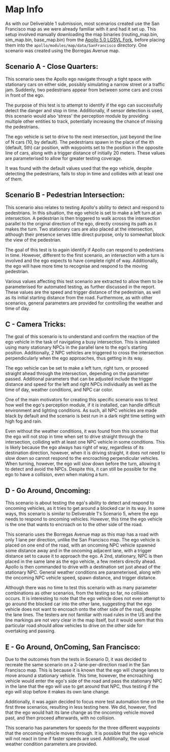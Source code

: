 # Map Info

As with our Deliverable 1 submission, most scenarios created use the San Francisco map as we were already familiar with it and had it set up. This setup involved manually downloading the map binaries (routing_map.bin, sim_map.bin, base_map.bin) from the [Apollo 5.0 LGSVL Fork](https://github.com/lgsvl/apollo-5.0/tree/simulator/modules/map/data/san_francisco), before placing them into the `apollo/modules/map/data/SanFrancisco` directory. One scenario was created using the Borregas Avenue map.


## Scenario A - Close Quarters:
This scenario sees the Apollo ego navigate through a tight space with stationary cars on either side, possibly simulating a narrow street or a traffic jam. Suddenly, two pedestrians appear from between some cars and cross in front of the ego.

The purpose of this test is to attempt to identify if the ego can successfully detect the danger and stop in time. Additionally, if sensor detection is used, this scenario would also 'stress' the perception module by providing multiple other entities to track, potentially increasing the chance of missing the pedestrians.

The ego vehicle is set to drive to the next intersection, just beyond the line of N cars (10, by default). The pedestrians spawn in the place of the ith (default, 5th) car position, with waypoints set to the position in the opposite line of cars, along with a trigger distance of initially 20 meters. These values are parameterised to allow for greater testing coverage.

It was found with the default values used that the ego vehicle, despite detecting the pedestrians, fails to stop in time and collides with at least one of them.


## Scenario B - Pedestrian Intersection:
This scenario also relates to testing Apollo's ability to detect and respond to pedestrians. In this situation, the ego vehicle is set to make a left turn at an intersection. A pedestrian is then triggered to walk across the intersection parallel to the original direction of the ego, directly crossing its path as it makes the turn. Two stationary cars are also placed at the intersection, although their presence serves little direct purpose, only to somewhat block the view of the pedestrian.

The goal of this test is to again identify if Apollo can respond to pedestrians in time. However, different to the first scenario, an intersection with a turn is involved and the ego expects to have complete right of way. Additionally, the ego will have more time to recognise and respond to the moving pedestrian.

Various values affecting this test scenario are extracted to allow them to be parameterised for automated testing, as further discussed in the report. These values are the speed and trigger distance of the pedestrian, as well as its initial starting distance from the road. Furthermore, as with other scenarios, general parameters are provided for controlling the weather and time of day.


## C - Camera Tricks:
The goal of this scenario is to understand and confirm the reaction of the ego vehicle in the task of navigating a busy intersection. This is simulated using many stationary NPCs in the parallel lane to the ego's starting position. Additionally, 2 NPC vehicles are triggered to cross the intersection perpendicularly when the ego approaches, thus getting in its way.

The ego vehicle can be set to make a left turn, right turn, or proceed straight ahead through the intersection, depending on the parameter passed. Additional parameters that can be adjusted include the trigger distance and speed for the left and right NPCs individually as well as the time of day, weather conditions, and NPC car color.

One of the main motivators for creating this specific scenario was to test how well the ego's perception module, if it is installed, can handle difficult environment and lighting conditions. As such, all NPC vehicles are made black by default and the scenario is best run in a dark night time setting with high fog and rain.

Even without the weather conditions, it was found from this scenario that the ego will not stop in time when set to drive straight through the intersection, colliding with at least one NPC vehicle in some conditions. This is likely because the ego always has right of way, regardless of its destination direction, however, when it is driving straight, it does not need to slow down so cannot respond to the encroaching perpendicular vehicles. When turning, however, the ego will slow down before the turn, allowing it to detect and avoid the NPCs. Despite this, it can still be possible for the ego to have a collision, even when making a turn.


## D - Go Around, Oncoming:
This scenario is about testing the ego's ability to detect and respond to oncoming vehicles, as it tries to get around a blocked car in its way. In some ways, this scenario is similar to Deliverable 1's Scenario 5, where the ego needs to respond to oncoming vehicles. However, this time the ego vehicle is the one that wants to encroach on to the other side of the road.

This scenario uses the Borregas Avenue map as this map has a road with only 1 lane per direction, unlike the San Francisco map. The ego vehicle is placed on one end of the road, with an oncoming NPC vehicle spawned some distance away and in the oncoming adjacent lane, with a trigger distance set to cause it to approach the ego. A 2nd, stationary, NPC is then placed in the same lane as the ego vehicle, a few meters directly ahead. Apollo is then commanded to drive with a destination set just ahead of the stationary NPC. General weather conditions are parameterised, along with the oncoming NPC vehicle speed, spawn distance, and trigger distance.

Although there was no time to test this scenario with as many parameter combinations as other scenarios, from the testing so far, no collision occurs. It is interesting to note that the ego vehicle does not even attempt to go around the blocked car into the other lane, suggesting that the ego vehicle does not want to encroach onto the other side of the road, despite the lane lines. The testers are not familiar with road rules in the US and the line markings are not very clear in the map itself, but it would seem that this particular road should allow vehicles to drive on the other side for overtaking and passing.


## E - Go Around, OnComing, San Francisco:
Due to the outcomes from the tests in Scenario D, it was decided to recreate the same scenario on a 2-lane-per-direction road in the San Francisco map. This is because it is known that the ego will change lanes to move around a stationary vehicle. This time, however, the encroaching vehicle would enter the ego's side of the road and pass the stationary NPC in the lane that the ego will use to get around that NPC, thus testing if the ego will stop before it makes its own lane change.

Additionally, it was again decided to focus more test automation time on the first three scenarios, resulting in less testing here. We did, however, find that the ego would halt its lane change as the oncoming vehicle moved past, and then proceed afterwards, with no collision.

This scenario has parameters for speeds for the three different waypoints that the oncoming vehicle moves through. It is possible that the ego vehicle will not react in time if faster speeds are used. Additionally, the usual weather condition parameters are provided.
